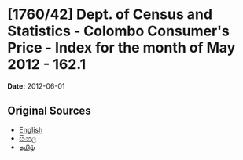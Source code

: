 # [1760/42] Dept. of Census and Statistics - Colombo Consumer's Price - Index for the month of May 2012 - 162.1

**Date:** 2012-06-01

## Original Sources

- [English](https://documents.gov.lk/view/extra-gazettes/2012/6/1760-42_E.pdf)
- [සිංහල](https://documents.gov.lk/view/extra-gazettes/2012/6/1760-42_S.pdf)
- [தமிழ்](https://documents.gov.lk/view/extra-gazettes/2012/6/1760-42_T.pdf)
